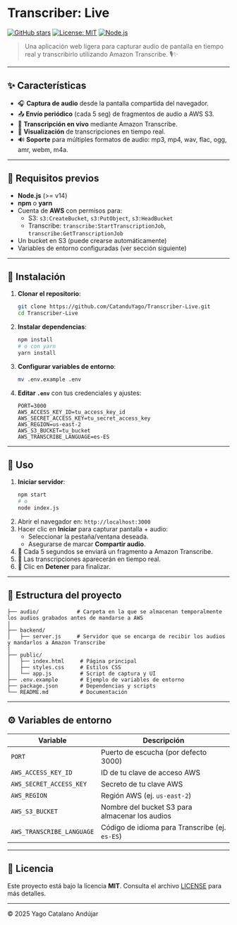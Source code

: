 # Transcriber: Live

[![GitHub stars](https://img.shields.io/github/stars/CatanduYago/Transcriber-Live?style=social)](https://github.com/CatanduYago/Transcriber-Live) [![License: MIT](https://img.shields.io/badge/License-MIT-green)](./LICENSE) [![Node.js](https://img.shields.io/badge/Node.js-%3E%3D14-blue)](https://nodejs.org/)

> Una aplicación web ligera para capturar audio de pantalla en tiempo real y transcribirlo utilizando Amazon Transcribe. 🎙️✨

---

## ✨ Características

- 🎧 **Captura de audio** desde la pantalla compartida del navegador.
- 📤 **Envío periódico** (cada 5 seg) de fragmentos de audio a AWS S3.
- 📝 **Transcripción en vivo** mediante Amazon Transcribe.
- 🔄 **Visualización** de transcripciones en tiempo real.
- 🔊 **Soporte** para múltiples formatos de audio: mp3, mp4, wav, flac, ogg, amr, webm, m4a.

---

## 🔧 Requisitos previos

- **Node.js** (>= v14)
- **npm** o **yarn**
- Cuenta de **AWS** con permisos para:
  - S3: `s3:CreateBucket`, `s3:PutObject`, `s3:HeadBucket`
  - Transcribe: `transcribe:StartTranscriptionJob`, `transcribe:GetTranscriptionJob`
- Un bucket en S3 (puede crearse automáticamente)
- Variables de entorno configuradas (ver sección siguiente)

---

## 🚀 Instalación

1. **Clonar el repositorio**:
   ```bash
   git clone https://github.com/CatanduYago/Transcriber-Live.git
   cd Transcriber-Live
   ```
2. **Instalar dependencias**:
   ```bash
   npm install
   # o con yarn
   yarn install
   ```
3. **Configurar variables de entorno**:
   ```bash
   mv .env.example .env
   ```
4. **Editar `.env`** con tus credenciales y ajustes:
   ```dotenv
   PORT=3000
   AWS_ACCESS_KEY_ID=tu_access_key_id
   AWS_SECRET_ACCESS_KEY=tu_secret_access_key
   AWS_REGION=us-east-2
   AWS_S3_BUCKET=tu_bucket
   AWS_TRANSCRIBE_LANGUAGE=es-ES
   ```

---

## 🚀 Uso

1. **Iniciar servidor**:
   ```bash
   npm start
   # o
   node index.js
   ```
2. Abrir el navegador en: `http://localhost:3000`
3. Hacer clic en **Iniciar** para capturar pantalla + audio:
   - Seleccionar la pestaña/ventana deseada.
   - Asegurarse de marcar **Compartir audio**.
4. 🎤 Cada 5 segundos se enviará un fragmento a Amazon Transcribe.
5. 📜 Las transcripciones aparecerán en tiempo real.
6. 🛑 Clic en **Detener** para finalizar.

---

## 📁 Estructura del proyecto

```
├── audio/            # Carpeta en la que se almacenan temporalmente los audios grabados antes de mandarse a AWS
│
├── backend/
│   ├── server.js     # Servidor que se encarga de recibir los audios y mandarlos a Amazon Transcribe
│
├── public/
│   ├── index.html     # Página principal
│   ├── styles.css     # Estilos CSS
│   └── app.js         # Script de captura y UI
├── .env.example       # Ejemplo de variables de entorno
├── package.json       # Dependencias y scripts
└── README.md          # Documentación
```

---

## ⚙️ Variables de entorno

| Variable                  | Descripción                                             |
| ------------------------- | ------------------------------------------------------- |
| `PORT`                    | Puerto de escucha (por defecto 3000)                    |
| `AWS_ACCESS_KEY_ID`       | ID de tu clave de acceso AWS                            |
| `AWS_SECRET_ACCESS_KEY`   | Secreto de tu clave AWS                                 |
| `AWS_REGION`              | Región AWS (ej. `us-east-2`)                            |
| `AWS_S3_BUCKET`           | Nombre del bucket S3 para almacenar los audios          |
| `AWS_TRANSCRIBE_LANGUAGE` | Código de idioma para Transcribe (ej. `es-ES`)          |

---

## 📄 Licencia

Este proyecto está bajo la licencia **MIT**. Consulta el archivo [LICENSE](./LICENSE) para más detalles.

---

© 2025 Yago Catalano Andújar

